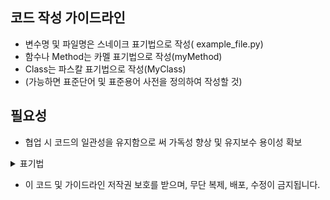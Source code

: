## 코드 작성 가이드라인

+ 변수명 및 파일명은 스네이크 표기법으로 작성( example_file.py)
+ 함수나 Method는 카멜 표기법으로 작성(myMethod)
+ Class는 파스칼 표기법으로 작성(MyClass)
+ (가능하면 표준단어 및 표준용어 사전을 정의하여 작성할 것)


## 필요성
+ 협업 시 코드의 일관성을 유지함으로 써 가독성 향상 및 유지보수 용이성 확보

<details>
<summary>표기법</summary>       
    
  <details>
  <summary>변수/함수 명칭에 따른 표기법</summary> 

  
  1.**파스칼 표기법(Pascal Case)**
  
  
  + 정의 : 카멜 표기법과 유사하지만, 첫 글자도 대문자로 표기
  + 예시 : PascalCaseExample
  + 활용 : 클래스명, 생성자명에 사용
  
  
  2.카멜 표기법(Camel Case)
  
  
  + 정의: 여러 단어를 하나의 식별자로 표기할 때, 각 단어의 첫 글자를 대문자로 표기하고 나머지는 소문자로 표기하는 방법
  + 예시 : camelCaseExample
  + 활용 : 주로 변수명, 함수명에 사용
  
  
  3.**스네이크 표기법(Snake Case)**
  
  
  + 정의 : 여러 단어를 언더스코어로 구분하여 표기하는 방법
  + 예시 : snake_case_example
  + 활용 : 주로 변수명, 파일명에 사용
  
  
  4.스크래밍 스네이크 표기법(Screaming Snake Case)
  
  
  + 정의 : 여러 단어를 언더스코어로 구분하고 문자 모두 대문자로 표기하는 방법
  + 예시 : SCREAMING_SNAKE_CASE
  + 활용 : 상수나 환경변수 정의에 사용
  
  
  5.케밥 표기법(Kebab Case)
  
  
  
  + 정의 : 여러 단어를 –로 구분하고 문자를 모두 소문자로 표기하는 방법
  
  
  + 예시 : kebab-case-example
  
  
  + 활용 : 파일명, CSS명 일부
   6). 헝가리안 표기법(Hungarian Notation)
  
  
  정의 : 접두어에 자료형을 붙여 표기하는 방법
  
  
  + 예시 : strHungarianNotation
  </details>
  
  <details>
  <summary>괄호 위치에 따른 분류</summary>   


  1.K&R
  
  
  + 한 눈에 많은 코드를 볼 수 있음
  + 수평으로 많은 코드를 작성할 수 있음
  
  ```
  if (...){
    처리1();
    처리2();
  }
  ```
  
  
  2.BSD
  
  ```
  if (...)
  {
    처리1();
    처리2();
  }
  ```
  
  
  3GNU
  
  ```
  if (...)
    {
      처리1();
      처리2();
    }
  ```
  </details>
  
  
  <details>
  <summary>코드 작성 예시</summary>   
  
  
  # python Class 작성 예시
  import torch
  class Sample(torch.utils.data.Dataset):
      """
      클래스의 설명
  
      Attributes:
      -----------
      param : str
          파라미터의 설명
  
      Methods:
      ----------
      a() -> list:
          함수 기능 설명
      """
      def __init__(self, param: str):
          """
          클래스의 인스턴스 초기화
  
          Parameters:
          ----------
          param : str
              파라미터의 설명
          """
          self.param = param
  
      def myMethod(self) -> list:
          """
          함수 기능 설명
  
          Returns:
          ----------
          list
              반환값 설명
          """
          return []
  </details>      
</details>

+ 이 코드 및 가이드라인 저작권 보호를 받으며, 무단 복제, 배포, 수정이 금지됩니다.


